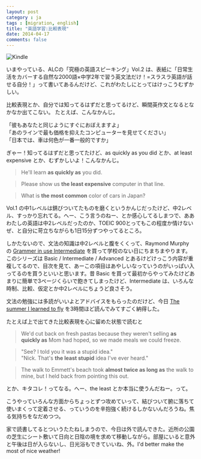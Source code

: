 ```yaml
---
layout: post
category : ja
tags : [migration, english]
title: "英語学習:比較表現"
date: 2014-04-17
comments: false
---
```

![Kindle](https://lh6.googleusercontent.com/AZiymjFtyIyowrQe61EB6hs5JTVxTUKQs_jhBUHioOsM=w620-h465-no)

いまやっている、ALCの「究極の英語スピーキング」Vol.2 は、表紙に「日常生活をカバーする自然な2000語×中学2年で習う英文法だけ！=スラスラ英語が話せる自分！」って書いてあるんだけど、これがわたしにとってはけっこうむずかしい。

比較表現とか、自分では知ってるはずだと思ってるけど、瞬間英作文となるとなかなか出てこない。
たとえば、こんなかんじ。

「彼もあなたと同じようにすぐにおぼえますよ」  
「あのラインで最も価格を抑えたコンピューターを見せてください」  
「日本では、車は何色が一番一般的ですか」  

ぎゃー！知ってるはずだと思ってたけど、as quickly as you did とか、at least expensive とか、むずかしいよ！こんなかんじ。

> He'll learn **as quickly as** you did.  

> Please show us **the least expensive** computer in that line.  

> What is **the most common** color of cars in Japan?  

Vol.1 の中1レベルは錆びついてたものを磨くというかんじだったけど、中2レベル、すっかり忘れてる。へー、こう言うのねー、とか感心してるしまつで、ああわたしの英語は中2レベルだったのか、TOEIC 900とってもこの程度か情けないぜ、と自分に苛立ちながらも1日15分ずつやってるところ。

しかたないので、文法の知識は中2レベルと腹をくくって、Raymond Murphy の [Grammer in use Intermediate](http://www.amazon.com/dp/0521734762/) を買って学校のない日にちまちまやります。このシリーズは Basic / Intermediate / Advanced とあるけどけっこう内容が重複してるので、目次を見て、あーこの項目はあやしいなっていうのがいっぱい入ってるのを買うといいと思います。昔 Basic を買って最初からやってみたけどあまりに簡単で3ページくらいで飽きてしまったけど、Intermediate は、いろんな時制、比較、仮定とか中2レベルにちょうど良さそう。

文法の勉強には多読がいいよとアドバイスをもらったのだけど、今日 [The summer I learned to fly](http://www.amazon.com/dp/0385739559) を3時間ほど読んでみてすごく納得した。

たとえば上で出てきた比較表現を心に留めた状態で読むと

> We'd cut back on fresh pastas because they weren't selling **as quickly as** Mom had hoped, so we made meals we could freeze.

> "See? I told you it was a stupid idea."  
> "Nick. That's **the least stupid** idea I've ever heard."

> The walk to Emmett's beach took **almost twice as long as** the walk to mine, but I held back from pointing this out.

とか、キタコレ！ってなる。へー、the least とか本当に使うんだねー。って。

こうやっていろんな方面からちょっとずつ攻めていって、結びついて腑に落ちて使いまくって定着させる、っていうのを辛抱強く続けるしかないんだろうね。焦る気持ちをなだめつつ。

家で読書してるとついうたたねしまうので、今日は外で読んできた。近所の公園の芝生にシート敷いて日向と日陰の境を求めて移動しながら。部屋にいると意外と午後は日が入らないし、日光浴もできていいね、外。I'd better make the most of nice weather!





